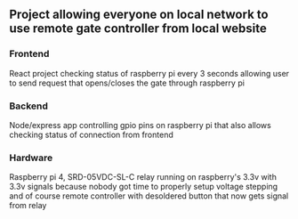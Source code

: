 <h2>Project allowing everyone on local network to use remote gate controller from local website</h1>

<h3>Frontend</h3>
<p>React project checking status of raspberry pi every 3 seconds allowing user to send request that opens/closes the gate through raspberry pi</p>

<h3>Backend</h3>
<p>Node/express app controlling gpio pins on raspberry pi that also allows checking status of connection from frontend</p>

<h3>Hardware</h3>
<p>Raspberry pi 4, SRD-05VDC-SL-C relay running on raspberry's 3.3v with 3.3v signals because nobody got time to properly setup voltage stepping and of course remote controller with desoldered button that now gets signal from relay</p>
